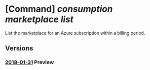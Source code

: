 # [Command] _consumption marketplace list_

List the marketplace for an Azure subscription within a billing period.

## Versions

### [2018-01-31](/Resources/mgmt-plane/L3N1YnNjcmlwdGlvbnMve30vcHJvdmlkZXJzL21pY3Jvc29mdC5iaWxsaW5nL2JpbGxpbmdwZXJpb2RzL3t9L3Byb3ZpZGVycy9taWNyb3NvZnQuY29uc3VtcHRpb24vbWFya2V0cGxhY2Vz/2018-01-31.xml) **Preview**

<!-- mgmt-plane /subscriptions/{}/providers/microsoft.billing/billingperiods/{}/providers/microsoft.consumption/marketplaces 2018-01-31 -->
<!-- mgmt-plane /subscriptions/{}/providers/microsoft.consumption/marketplaces 2018-01-31 -->
